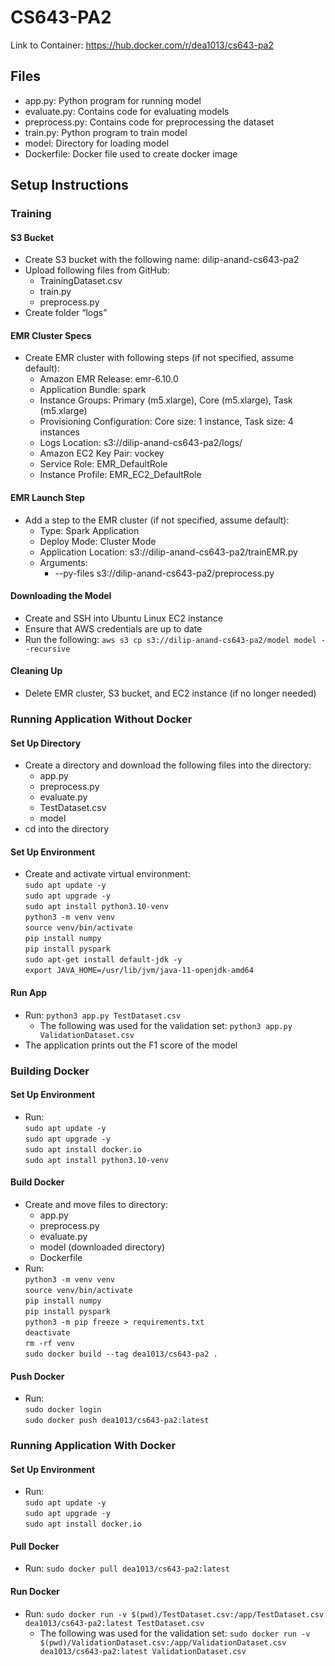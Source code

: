 # CS643-PA2

Link to Container: https://hub.docker.com/r/dea1013/cs643-pa2 

## Files
- app.py: Python program for running model
- evaluate.py: Contains code for evaluating models
- preprocess.py: Contains code for preprocessing the dataset
- train.py: Python program to train model
- model: Directory for loading model
- Dockerfile: Docker file used to create docker image

## Setup Instructions

### Training

#### S3 Bucket
- Create S3 bucket with the following name: dilip-anand-cs643-pa2
- Upload following files from GitHub:
  - TrainingDataset.csv
  - train.py
  - preprocess.py
- Create folder “logs”

#### EMR Cluster Specs
- Create EMR cluster with following steps (if not specified, assume default):
  - Amazon EMR Release: emr-6.10.0
  - Application Bundle: spark
  - Instance Groups: Primary (m5.xlarge), Core (m5.xlarge), Task (m5.xlarge)
  - Provisioning Configuration: Core size: 1 instance, Task size: 4 instances
  - Logs Location: s3://dilip-anand-cs643-pa2/logs/
  - Amazon EC2 Key Pair: vockey
  - Service Role: EMR_DefaultRole
  - Instance Profile: EMR_EC2_DefaultRole

#### EMR Launch Step
- Add a step to the EMR cluster (if not specified, assume default):
  - Type: Spark Application
  - Deploy Mode: Cluster Mode
  - Application Location: s3://dilip-anand-cs643-pa2/trainEMR.py
  - Arguments:
    - --py-files s3://dilip-anand-cs643-pa2/preprocess.py

#### Downloading the Model
- Create and SSH into Ubuntu Linux EC2 instance
- Ensure that AWS credentials are up to date
- Run the following:
  `aws s3 cp s3://dilip-anand-cs643-pa2/model model --recursive`

#### Cleaning Up
- Delete EMR cluster, S3 bucket, and EC2 instance (if no longer needed)

### Running Application Without Docker

#### Set Up Directory
- Create a directory and download the following files into the directory:
  - app.py
  - preprocess.py
  - evaluate.py
  - TestDataset.csv
  - model
- cd into the directory

#### Set Up Environment
- Create and activate virtual environment: \
  `sudo apt update -y` \
  `sudo apt upgrade -y` \
  `sudo apt install python3.10-venv` \
  `python3 -m venv venv` \
  `source venv/bin/activate` \
  `pip install numpy` \
  `pip install pyspark` \
  `sudo apt-get install default-jdk -y` \
  `export JAVA_HOME=/usr/lib/jvm/java-11-openjdk-amd64`

#### Run App
- Run: `python3 app.py TestDataset.csv`
  - The following was used for the validation set: `python3 app.py ValidationDataset.csv`
- The application prints out the F1 score of the model

### Building Docker

#### Set Up Environment
- Run: \
  `sudo apt update -y` \
  `sudo apt upgrade -y` \
  `sudo apt install docker.io` \
  `sudo apt install python3.10-venv`

#### Build Docker
- Create and move files to directory:
  - app.py
  - preprocess.py
  - evaluate.py
  - model (downloaded directory)
  - Dockerfile
- Run: \
  `python3 -m venv venv` \
  `source venv/bin/activate` \
  `pip install numpy` \
  `pip install pyspark` \
  `python3 -m pip freeze > requirements.txt` \
  `deactivate` \
  `rm -rf venv` \
  `sudo docker build --tag dea1013/cs643-pa2 .`

#### Push Docker
- Run: \
  `sudo docker login` \
  `sudo docker push dea1013/cs643-pa2:latest`
  
### Running Application With Docker

#### Set Up Environment
- Run: \
  `sudo apt update -y` \
  `sudo apt upgrade -y` \
  `sudo apt install docker.io`

#### Pull Docker
- Run: `sudo docker pull dea1013/cs643-pa2:latest`

#### Run Docker
- Run: `sudo docker run -v $(pwd)/TestDataset.csv:/app/TestDataset.csv dea1013/cs643-pa2:latest TestDataset.csv`
  - The following was used for the validation set: `sudo docker run -v $(pwd)/ValidationDataset.csv:/app/ValidationDataset.csv dea1013/cs643-pa2:latest ValidationDataset.csv`
